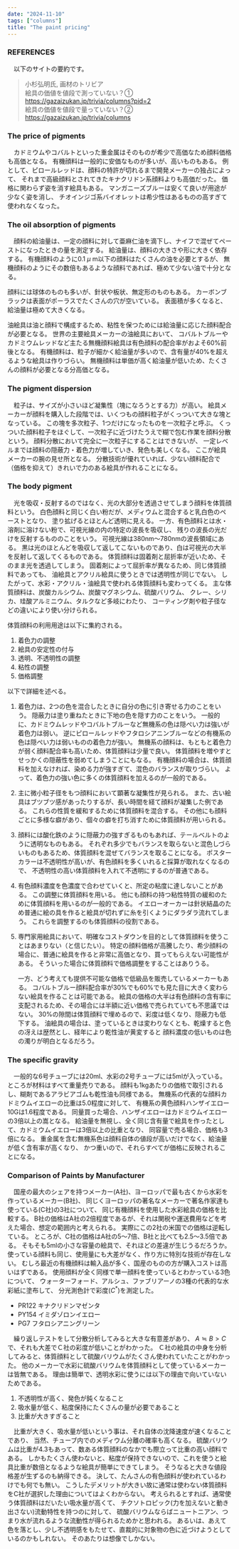 ```yaml
---
date: "2024-11-10"
tags: ["columns"]
title: "The paint pricing"
---
```


### REFERENCES
　以下のサイトの要約です。

> 小杉弘明氏, 画材のトリビア \
> 絵具の価値を値段で測っていない？① \
> https://gazaizukan.jp/trivia/columns?pid=2 \
> 絵具の価値を値段で量っていない？② \
> https://gazaizukan.jp/trivia/columns


### The price of pigments
　カドミウムやコバルトといった重金属はそのものが希少で高価なため顔料価格も高価となる。
有機顔料は一般的に安価なものが多いが、高いものもある。
例として、ピロールレッドは、顔料の特許が切れるまで開発メーカーの独占によって、
それまで高級顔料とされてきたキナクリドン系顔料よりも高価だった。
価格に関わらず姿を消す絵具もある。
マンガニーズブルーは安くて良いが用途が少なく姿を消し、
チオインジゴ系バイオレットは希少性はあるものの高すぎて使われなくなった。

### The oil absorption of pigments
　顔料の給油量は、一定の顔料に対して亜麻仁油を滴下し、ナイフで混ぜてペーストになったときの量を測定する。
給油量は、顔料の大きさや形に大きく依存する。
有機顔料のように0.1 $\mu$ m以下の顔料はたくさんの油を必要とするが、
無機顔料のようにその数倍もあるような顔料であれば、極めて少ない油で十分となる。

顔料には球体のものも多いが、針状や板状、無定形のものもある。
カーボンブラックは表面がポーラスでたくさんの穴が空いている。
表面積が多くなると、給油量は極めて大きくなる。

油絵具は油と顔料で構成するため、粘性を保つためには給油量に応じた顔料配合が必要となる。
世界の主要絵具メーカーの油絵具において、
コバルトブルーやカドミウムレッドなど主たる無機顔料絵具は有色顔料の配合率がおよそ60%前後となる。
有機顔料は、粒子が細かく給油量が多いので、含有量が40%を超えるような絵具は作りづらい。
無機顔料は単価が高く給油量が低いため、たくさんの顔料が必要となる分高価となる。


### The pigment dispersion
　粒子は、サイズが小さいほど凝集性（塊になろうとする力）が高い。
絵具メーカーが顔料を購入した段階では、いくつもの顔料粒子がくっついて大きな塊となっている。
この塊を多次粒子、1つだけになったものを一次粒子と呼ぶ。
くっついた顔料粒子をほぐして、一次粒子に近づけたうえで糊で包む作業を顔料分散という。
顔料分散において完全に一次粒子にすることはできないが、
一定レベルまでは顔料の隠蔽力・着色力が増していき、発色も美しくなる。
ここが絵具メーカーの腕の見せ所となる。
分散技術が優れていれば、少ない顔料配合で（価格を抑えて）きれいで力のある絵具が作れることになる。


### The body pigment
　光を吸収・反射するのではなく、光の大部分を透過させてしまう顔料を体質顔料という。
白色顔料と同じく白い粉だが、メディウムと混合すると乳白色のペーストとなり、
塗り拡げるとほとんど透明に見える。
一方、有色顔料とは水・溶剤に溶けない粉で、可視光線の内の特定の波長を吸収し、
残りの波長の光だけを反射するもののことをいう。
可視光線は380nm～780nmの波長領域にある。
黒は光のほとんどを吸収して返してこないものであり、白は可視光の大半を反射して返してくるものである。
体質顔料は固着剤と屈折率が近いため、そのまま光を透過してしまう。
固着剤によって屈折率が異なるため、同じ体質顔料であっても、
油絵具とアクリル絵具に使うときでは透明性が同じでない。
したがって、水彩・アクリル・油絵具で使われる体質顔料も変わってくる。
主な体質顔料は、炭酸カルシウム、炭酸マグネシウム、硫酸バリウム、
クレー、シリカ、珪酸アルミニウム、タルクなど多岐にわたり、
コーティング剤や粒子径などの違いにより使い分けられる。

体質顔料の利用用途は以下に集約される。
1. 着色力の調整
1. 絵具の安定性の付与
1. 透明、不透明性の調整
1. 粘性の調整
1. 価格調整

以下で詳細を述べる。
1. 着色力は、2つの色を混合したときに自分の色に引き寄せる力のことをいう。
    隠蔽力は塗り重ねたときに下地の色を隠す力のことをいう。
    一般的に、カドミウムレッドやコバルトブルーなど無機系の色は隠ぺい力は強いが着色力は弱い。
    逆にピロールレッドやフタロシアニンブルーなどの有機系の色は隠ぺい力は弱いものの着色力が強い。
    無機系の顔料は、もともと着色力が弱く顔料配合率も高いため、体質顔料は少量で良い。
    体質顔料を増やすとせっかくの隠蔽性を弱めてしまうことにもなる。
    有機顔料の場合は、体質顔料を加えなければ、染める力が強すぎて、混色のバランスが取りづらい。
    よって、着色力の強い色に多くの体質顔料を加えるのが一般的である。
1. 主に微小粒子径をもつ顔料において顕著な凝集性が見られる。
    また、古い絵具はブツブツ感があったりするが、長い時間を経て顔料が凝集した例である。
    これらの性質を緩和するために体質顔料を混合する。
    その他にも顔料ごとに多様な癖があり、個々の癖を打ち消すために体質顔料が用いられる。
1. 顔料には酸化鉄のように隠蔽力の強すぎるものもあれば、テールベルトのように透明なものもある。
    それぞれ多少でもバランスを取らないと混色しづらいものもあるため、体質顔料を混ぜてバランスを取ることになる。
    ポスターカラーは不透明性が高いが、有色顔料を多くいれると採算が取れなくなるので、
    不透明性の高い体質顔料を入れて不透明にするのが普通である。
1. 有色顔料濃度を色濃度で合わせていくと、所定の粘度に達しないことがある。
    この調整に体質顔料を用いる。
    他にも顔料の持つ粘性特質の緩和のために体質顔料を用いるのが一般的である。
    イエローオーカーは針状結晶のため普通に絵の具を作ると絵具が切れずに糸を引くようにダラダラ流れてしまう。
    これらを調整するのも体質顔料の役割である。
1. 専門家用絵具において、明確なコストダウンを目的として体質顔料を使うことはあまりない（と信じたい）。
    特定の顔料価格が高騰したり、希少顔料の場合に、普通に絵具を作ると非常に高価となり、買ってもらえない可能性がある。
    そういった場合に体質顔料で価格調整をすることはありうる。

    一方、どう考えても提供不可能な価格で低級品を販売しているメーカーもある。
    コバルトブルー顔料配合率が30%でも60%でも見た目に大きく変わらない絵具を作ることは可能である。
    絵具の価格の大半は有色顔料の含有率に支配されるため、その場合には半額に近い価格で売られていても不思議ではない。
    30%の隙間は体質顔料で埋めるので、彩度は低くなり、隠蔽力も低下する。
    油絵具の場合は、塗っているときは変わりなくとも、乾燥すると色の冴えは歴然とし、経年により乾性油が黄変すると
    顔料濃度の低いものは色の濁りが明白となるだろう。

### The specific gravity
　一般的な6号チューブには20ml、水彩の2号チューブには5mlが入っている。
ところが材料はすべて重量売りである。
顔料も1kgあたりの価格で取引されるし、糊剤であるアラビアゴムも乾性油も同様である。
無機系の代表的な顔料カドミウムイエローの比重は5.0程度に対して、
有機系の黄色顔料ハンザイエロー10Gは1.6程度である。
同量買った場合、ハンザイエローはカドミウムイエローの3倍以上の嵩となる。
給油量を無視し、全く同じ含有量で絵具を作ったとして、カドミウムイエローは3倍以上の比重となり、
同容量で売る場合、価格も3倍になる。
重金属を含む無機系色は顔料自体の値段が高いだけでなく、給油量が低く含有率が高くなり、
かつ重いので、それらすべてが価格に反映されることになる。

### Comparison of Paints by Manufacturer
　国産の最大のシェアを持つメーカー(A社)、ヨーロッパで最も古くから水彩を作っているメーカー(B社)、
同じくヨーロッパの著名なメーカーで著名作家達も使っている(C社)の3社について、
同じ有機顔料を使用した水彩絵具の価格を比較する。
B社の価格はA社の2倍程度であるが、それは関税や運送費用などを考えた場合、想定の範囲内と考えられる。
実際にこの2社の米国での価格は逆転している。
ところが、C社の価格はA社の5～7倍、B社と比べても2.5～3.5倍である。
そもそも5mlの小さな容量の絵具で、それほどの差違が生じうるだろうか。
使っている顔料も同じ、使用量にも大差がなく、作り方に特別な技術が存在しない。
むしろ最近の有機顔料は輸入品が多く、国産のものの方が購入コストは高いはずである。
使用顔料が全く同様で単一顔料を使っているとわかっている3色について、
ウォーターフォード、アルシュ、ファブリアーノの3種の代表的な水彩紙に塗布して、
分光測色計で彩度($C^*$)を測定した。

- PR122 キナクリドンマゼンタ
- PY154 イミダゾロンイエロー
- PG7   フタロシアニングリーン

　繰り返しテストをして分散分析してみると大きな有意差があり、
$A \fallingdotseq B > C$ で、それも大差でＣ社の彩度が低いことがわかった。
Ｃ社の絵具の中身を分析してみると、体質顔料として硫酸バリウムがたくさん使われていたことがわかった。
他のメーカーで水彩に硫酸バリウムを体質顔料として使っているメーカーは皆無である。
理由は簡単で、透明水彩に使うには以下の理由で向いていないためである。

1. 不透明性が高く、発色が鈍くなること
2. 吸水量が低く、粘度保持にたくさんの量が必要であること
3. 比重が大きすぎること

　比重が大きく、吸水量が低いという事は、それ自体の沈降速度が速くなることであり、
当然、チューブ内でのメディウム分離の確率も高くなる。
硫酸バリウムは比重が4.3もあって、数ある体質顔料のなかでも際立って比重の高い顔料である。
しかもたくさん使わないと、粘度が保持できないので、これを使うと絵具比重が数倍となるような絵具が簡単にできてしまう。
そうなると大きな値段格差が生ずるのも納得できる。
決して、たんさんの有色顔料が使われているわけでも何でも無い。
こうしたデメリットが大きい故に通常は使わない体質顔料をC社が選択した理由についてはよくわからない。
考えられるとすれば、通常使う体質顔料はだいたい吸水量が高くて、
チクソトロピック(力を加えないと動き出さない)流動特性を持つのに対して、
硫酸バリウムならばニュートニアン、つまり水が流れるような流動性が得られるためかと思われる。
あるいは、あえて色を落とし、少し不透明感をもたせて、直裁的に対象物の色に近づけようとしているのかもしれない。
そのあたりは想像でしかない。

